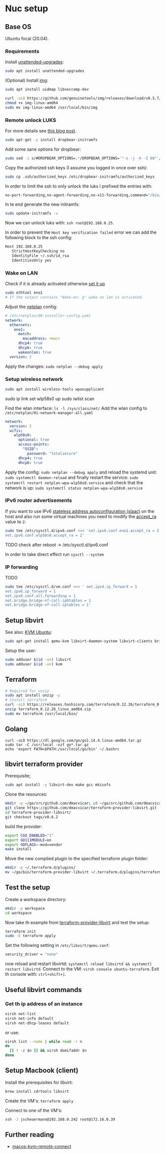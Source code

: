 # Nuc setup

## Base OS

Ubuntu focal (20.04).

### Requirements

Install [unattended-upgrades](https://help.ubuntu.com/community/AutomaticSecurityUpdates):

```bash
sudo apt install unattended-upgrades
```

(Optional) Install [img](https://github.com/genuinetools/img/releases/download):

```bash
sudo apt install uidmap libseccomp-dev

curl -sLO https://github.com/genuinetools/img/releases/download/v0.5.7/img-linux-amd64
chmod +x img-linux-amd64
sudo mv img-linux-amd64 /usr/local/bin/img
```

### Remote unlock LUKS

For more details see [this blog post](https://hamy.io/post/0009/how-to-install-luks-encrypted-ubuntu-18.04.x-server-and-enable-remote-unlocking).

```bash
sudo apt-get -y install dropbear-initramfs
```

Add some sane options for dropbear:

```bash
sudo sed -i s/#DROPBEAR_OPTIONS=.*/DROPBEAR_OPTIONS='"-s -j -k -I 60"'/ /etc/dropbear-initramfs/config
```

Copy the authorized ssh keys (I assume you logged in once over ssh):

```bash
sudo cp .ssh/authorized_keys /etc/dropbear-initramfs/authorized_keys
```

In order to limit the ssh to only unlock the luks I prefixed the entries with:

```bash
no-port-forwarding,no-agent-forwarding,no-x11-forwarding,command="/bin/cryptroot-unlock"
```

In te end generate the new initramfs:

```bash
sudo update-initramfs -u
```

Now we can unlock luks with: `ssh root@192.168.0.25`.

In order to prevent the `Host key verification failed` error we can add the following block to the ssh config:

```bash
Host 192.168.0.25
   StrictHostKeyChecking no
   IdentityFile ~/.ssh/id_rsa
   IdentitiesOnly yes
```

### Wake on LAN

Check if it is already activated otherwise [set it up](https://www.intel.de/content/www/de/de/support/articles/000027615/intel-nuc.html)

```bash
sudo ethtool eno1
# If the output contains "Wake-on: g" wake on lan is activated.
```

Adjust the [netplan](https://wiki.ubuntuusers.de/Netplan/) config:

```yaml
# /etc/netplan/00-installer-config.yaml
network:
  ethernets:
    eno1:
      match:
        macaddress: <mac>
      dhcp4: true
      dhcp6: true
      wakeonlan: true
  version: 2
```

Apply the changes: `sudo netplan --debug apply`

### Setup wireless network

```bash
sudo apt install wireless-tools wpasupplicant
```

sudo ip link set wlp58s0 up
sudo iwlist scan

Find the wlan interface: `ls -l /sys/class/net/`
Add the wlan config to `/etc/netplan/01-network-manager-all.yaml`

```yaml
network:
  version: 2
  wifis:
    wlp58s0:
      optional: true
      access-points:
        "SSID":
          password: "totalsecure"
      dhcp4: true
      dhcp6: true
```

Apply the config: `sudo netplan --debug apply` and reload the systemd unit: `sudo systemctl daemon-reload` and finally restart the service: `sudo systemctl restart netplan-wpa-wlp58s0.service` and check that the network is up: `sudo systemctl status netplan-wpa-wlp58s0.service`

### IPv6 router advertisements

If you want to use IPv6 [stateless address autoconfiguration (slaac)](https://en.wikipedia.org/wiki/IPv6_address#Stateless_address_autoconfiguration) on the host and also run some virtual machines you need to modify the [accept_ra](https://www.kernel.org/doc/Documentation/networking/ip-sysctl.txt) value to `2`:

```bash
sudo tee /etc/sysctl.d/ipv6.conf <<< 'net.ipv6.conf.eno1.accept_ra = 2
net.ipv6.conf.wlp58s0.accept_ra = 2'
```

TODO check after reboot -> /etc/sysctl.d/ipv6.conf

In order to take direct effect run `sysctl --system`

### IP forwarding

TODO

```bash
sudo tee /etc/sysctl.d/vm.conf <<< ' net.ipv4.ip_forward = 1
net.ipv6.ip_forward = 1
net.ipv6.conf.all.forwarding = 1
net.bridge.bridge-nf-call-ip6tables = 1
net.bridge.bridge-nf-call-iptables = 1'
```




## Setup libvirt

See also: [KVM Ubuntu](https://help.ubuntu.com/community/KVM/Installation#Installation):

```bash
sudo apt-get install qemu-kvm libvirt-daemon-system libvirt-clients bridge-utils
```

Setup the user:

```bash
sudo adduser $(id -un) libvirt
sudo adduser $(id -un) kvm
```

## Terraform

```bash
# Required for unzip
sudo apt install unzip -y
# Install terraform
curl -sLO https://releases.hashicorp.com/terraform/0.12.26/terraform_0.12.26_linux_amd64.zip
unzip terraform_0.12.26_linux_amd64.zip
sudo mv terraform /usr/local/bin/
```

## Golang

```bas
curl -sLO https://dl.google.com/go/go1.14.4.linux-amd64.tar.gz
sudo tar -C /usr/local -xzf go*.tar.gz
echo 'export PATH=$PATH:/usr/local/go/bin' ~/.bashrc
```

## libvirt terraform provider

Prerequisite;

```bash
sudo apt install -y libvirt-dev make gcc mkisofs
```

Clone the resources:

```bash
mkdir -p ~/go/src/github.com/dmacvicar; cd ~/go/src/github.com/dmacvicar
git clone https://github.com/dmacvicar/terraform-provider-libvirt.git
cd terraform-provider-libvirt/
git checkout tags/v0.6.2
```

build the provider:

```bash
export CGO_ENABLED="1"
export GO111MODULE=on
export GOFLAGS=-mod=vendor
make install
```

Move the new complied plugin to the specified terraform plugin folder:

```bash
mkdir -p ~/.terraform.d/plugins/
mv ~/go/bin/terraform-provider-libvirt ~/.terraform.d/plugins/terraform-provider-libvirt_v0.6.2
```

## Test the setup

Create a workspace directory:

```bash
mkdir -p workspace
cd workspace
```

Now take th example from [terraform-provider-libvirt](https://github.com/dmacvicar/terraform-provider-libvirt/tree/master/examples/v0.12/ubuntu) and test the setup:

```bash
terraform init
sudo -E terraform apply
```

Set the following setting in `/etc/libvirt/qemu.conf`:

```bash
security_driver = "none"
```

now reload and restart libvirtd: `systemctl reload libvirtd && systemctl restart libvirtd`.
Connect to the VM: `virsh console ubuntu-terraform`.
Exit th console with: `ctrl+shift+]`.

## Useful libvirt commands

### Get th ip address of an instance

```bash
virsh net-list
virsh net-info default
virsh net-dhcp-leases default
```

or use:

```bash
virsh list --name | while read -r n
do
  [[ ! -z $n ]] && virsh domifaddr $n
done
```

## Setup Macbook (client)

Install the prerequisites for libvirt:

```bash
brew install cdrtools libvirt
```

Create the VM's: `terraform apply`

Connect to one of the VM's:

```bash
ssh -J jscheuermann@192.168.0.242 root@172.16.0.39
```

## Further reading

- [macos-kvm-remote-connect](https://johnsiu.com/blog/macos-kvm-remote-connect)
